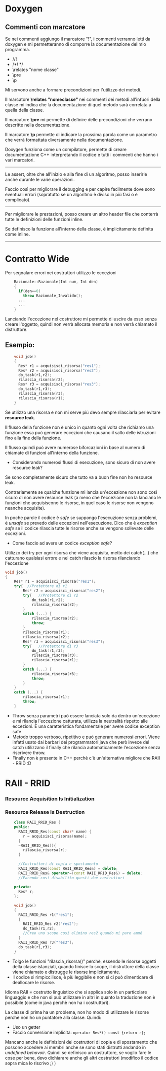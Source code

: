 # Doxygen

## Commenti con marcatore

Se nei commenti aggiungo il marcatore "!", i commenti verranno letti da doxygen e mi permetteranno di comporre la documentazione del mio programma.

* //!
* /*!  */
* \relates "nome classe"
* \pre
* \p

Mi servono anche a formare precondizioni per l'utilizzo dei metodi.

Il marcatore **\relates "nomeclasse"** nei commenti dei metodi all'infuori della classe mi indica che la documentazione di quel metodo sarà correlata a quella della classe.

Il marcatore **\pre** mi permette di definire delle precondizioni che verrano descritte nella documentazione.

Il marcatore **\p** permette di indicare la prossima parola come un parametro che verrà formattata diversamente nella documentazione.

Doxygen funziona come un compilatore, permette di creare documentazione C++ interpretando il codice e tutti i commenti che hanno i vari marcatori.

---

Le assert, oltre che all'inizio e alla fine di un algoritmo, posso inserirle anche durante le varie operazioni. 

Faccio così per migliorare il debugging e per capire facilmente dove sono eventuali errori (sopratutto se un algoritmo è diviso in più fasi o è complicato).

---

Per migliorare le prestazioni, posso creare un altro header file che conterrà tutte le definizioni delle funzioni inline.

Se definisco la funzione all'interno della classe, è implicitamente definita come inline.

---

# Contratto Wide

Per segnalare errori nei costruttori utilizzo le eccezioni
```C++
    Razionale::Razionale(Int num, Int den)
    {
      if(den==0)
        throw Razionale_Invalido();
      ...
      ...
    }
```
Lanciando l'eccezione nel costruttore mi permette di uscire da esso senza creare l'oggetto, quindi non verrà allocata memoria e non verrà chiamato il distruttore.

## Esempio:
```C++
    void job()
    {
      Res* r1 = acquisisci_risorsa("res1");
      Res* r2 = acquisisci_risorsa("res2");
      do_task(r1,r2);
      rilascia_risorsa(r2);
      Res* r3 = acquisisci_risorsa("res3");
      do_task(r1,r3);
      rilascia_risorsa(r3);
      rilascia_risorsa(r1);
    }
```
Se utilizzo una risorsa e non mi serve più devo sempre rilasciarla per evitare **resource leak**.

Il flusso della funzione non è unico in quanto ogni volta che richiamo una funzione essa può generare eccezioni che causano il salto delle istruzioni fino alla fine della funzione. 

Il flusso quindi può avere numerose biforcazioni in base al numero di chiamate di funzioni all'interno della funzione.

* Considerando numerosi flussi di esecuzione, sono sicuro di non avere resource leak?

Se sono completamente sicuro che tutto va a buon fine non ho resource leak.

Contrariamente se qualche funzione mi lancia un'eccezione non sono così sicuro di non avere resource leak (a meno che l'eccezione non la lanciano le funzioni che acquisiscono le risorse, in quel caso le risorse non vengono neanche acquisite).

In poche parole il codice è *safe* se suppongo l'esecuzione senza problemi, è *unsafe* se prevedo delle eccezioni nell'esecuzione. Dico che è *exception safe* se il codice rilascia tutte le risorse anche se vengono sollevate delle eccezioni.

* Come faccio ad avere un codice *exception safe*?

Utilizzo dei try per ogni risorsa che viene acquisita, metto dei catch(...) che catturano qualsiasi errore e nel catch rilascio la risorsa rilanciando l'eccezione
```C++
void job()
{
	Res* r1 = acquisisci_risorsa("res1");
	try{  //Protettore di r1
		Res* r2 = acquisisci_risorsa("res2");
		try{   //Protettore di r2
			do_task(r1,r2);
			rilascia_risorsa(r2);
		}
		catch (...) {
			rilascia_risorsa(r2);
			throw;
		} 
		rilascia_risorsa(r1);
		rilascia_risorsa(r2);
		Res* r3 = acquisisci_risorsa("res3");
		try{   //Protettore di r3
			do_task(r1,r3);
			rilascia_risorsa(r3);
			rilascia_risorsa(r1);
		}
		catch (...) {
			rilascia_risorsa(r3);
			throw;
		}
	}
	catch (...) {
		rilascia_risorsa(r1);
		throw;
	}
```
		
* Throw senza parametri può essere lanciata solo da dentro un'eccezione e mi rilancia l'eccezione catturata, utilizza la neutralità rispetto alle eccezioni. È una caratteristica fondamentale per avere codice exception safe
* Metodo troppo verboso, ripetitivo e può generare numerosi errori. Viene infatti usato dai barbari dei programmatori java che però invece del catch utilizzano il finally che rilancia automaticamente l'eccezione senza riscrivere throw.
* Finally non è presente in C++ perchè c'è un'alternativa migliore che RAII - RRID :D

# RAII - RRID

### Resource Acquisition Is Initialization

### Resource Release Is Destruction
```C++
    class RAII_RRID_Res {
	public:
	  RAII_RRID_Res(const char* name) {
	    r = acquisisci_risorsa(name);
	  }
	  ~RAII_RRID_Res(){
	    rilascia_risorsa(r);
	  }
	  
	  //Costruttori di copia e spostamento
	  RAII_RRID_Res(const RAII_RRID_Res&) = delete;
	  RAII_RRID_Res& operator=(const RAII_RRID_Res&) = delete;
	  //Facendo così disabilito questi due costruttori
	  
	private:
	  Res* r;
	};  
	
	void job()
    {
	  RAII_RRID_Res r1("res1");
	  {
	    RAII_RRID_Res r2("res2");
        do_task(r1,r2);
		//Creo uno scope così elimino res2 quando mi pare ammé
	  }
	  RAII_RRID_Res r3("res3");
      do_task(r1,r3);
	}
```
* Tolgo le funzioni "rilascia_risorsa()" perchè, essendo le risorse oggetti della classe istanziati, quando finisce lo scope, il distruttore della classe viene chiamato e distrugge le risorse implicitamente.
* Il codice si rimpiccilisce, è più leggibile e non si ci può dimenticare di deallocare le risorse.

Idioma RAII = costrutto linguistico che si applica solo in un particolare linguaggio e che non si può utilizzare in altri in quanto la traduzione non è possibile (come in java perchè non ha i costruttori).

La classe di prima ha un problema, non ho modo di utilizzare le risorse perchè non ho un puntatore alla classe. Quindi:

* Uso un getter
* Faccio conversione implicita: ``operator Res*() const {return r};``

Mancano anche le definizioni dei costruttori di copia e di spostamento che possono accedere ai membri anche se sono stati distrutti andando in *undefined behavoir*. Quindi se definisco un costruttore, se voglio fare le cose per bene, devo dichiarare anche gli altri costruttori (modifico il codice sopra mica lo riscrivo ;) )


